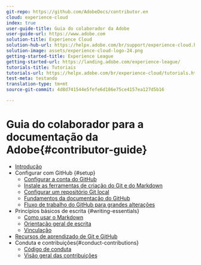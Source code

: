 ```yaml
---
git-repo: https://github.com/AdobeDocs/contributor.en
cloud: experience-cloud
index: true
user-guide-title: Guia do colaborador da Adobe
user-guide-url: https://www.adobe.com
solution-title: Experience Cloud
solution-hub-url: https://helpx.adobe.com/br/support/experience-cloud.html
solution-image: assets/experience-cloud-logo-24.png
getting-started-title: Experience League
getting-started-url: https://landing.adobe.com/experience-league/
tutorials-title: Tutoriais
tutorials-url: https://helpx.adobe.com/br/experience-cloud/tutorials.html
test-meta: testando
translation-type: tm+mt
source-git-commit: 4d8d741544e5fefe6d186e75ce4157ea127d5b16

---
```



# Guia do colaborador para a documentação da Adobe{#contributor-guide}

+ [Introdução](introduction.md)
+ Configurar com GitHub {#setup}
   + [Configurar a conta do GitHub](setup/github-signup.md)
   + [Instale as ferramentas de criação do Git e do Markdown](setup/install-tools.md)
   + [Configurar um repositório Git local](setup/local-repo.md)
   + [Fundamentos da documentação do GitHub](setup/git-fundamentals.md)
   + [Fluxo de trabalho do GitHub para grandes alterações](setup/full-workflow.md)
+ Princípios básicos de escrita {#writing-essentials}
   + [Como usar o Markdown](writing-essentials/markdown.md)
   + [Orientação geral de escrita](writing-essentials/general-writing-guidance.md)
   + [Vinculação](writing-essentials/linking.md)
+ [Recursos de aprendizado de Git e GitHub](resources.md)
+  Conduta e contribuições{#conduct-contributions}
   + [Código de conduta](conduct/code-of-conduct.md)
   + [Visão geral das contribuições](conduct/contributing.md)
